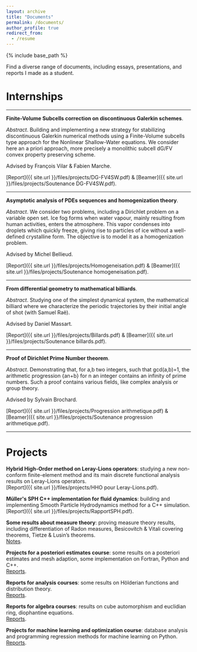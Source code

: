 ```yaml
---
layout: archive
title: "Documents"
permalink: /documents/
author_profile: true
redirect_from:
  - /resume
---
```


{% include base_path %}

Find a diverse range of documents, including essays, presentations, and reports I made as a student. 

Internships
======

***
<b> Finite-Volume Subcells correction on discontinuous Galerkin schemes</b>.

<i>Abstract</i>. Building and implementing a new strategy for stabilizing discontinuous Galerkin numerical methods using a Finite-Volume subcells type approach for the Nonlinear Shallow-Water equations. We consider here an a priori approach, more precisely a monolithic subcell dG/FV convex property preserving scheme. 

Advised by François Vilar & Fabien Marche.

[Report]({{ site.url }}/files/projects/DG-FV4SW.pdf) & [Beamer]({{ site.url }}/files/projects/Soutenance DG-FV4SW.pdf).

***

<b> Asymptotic analysis of PDEs sequences and homogenization theory</b>.

<i>Abstract</i>. We consider two problems, including a Dirichlet problem on a variable open set. Ice fog forms when water vapour, mainly resulting from human activities, enters the atmosphere. This vapor condenses into droplets which quickly freeze, giving rise to particles of ice without a well-defined crystalline form. The objective is to model it as a homogenization problem. 

Advised by Michel Bellieud.

[Report]({{ site.url }}/files/projects/Homogeneisation.pdf) & [Beamer]({{ site.url }}/files/projects/Soutenance homogeneisation.pdf).

***

<b> From differential geometry to mathematical billiards</b>.

<i>Abstract</i>. Studying one of the simplest dynamical system, the mathematical billiard where we characterize the periodic trajectories by their initial angle of shot (with Samuel Raë).

Advised by Daniel Massart.

[Report]({{ site.url }}/files/projects/Billards.pdf) & [Beamer]({{ site.url }}/files/projects/Soutenance billards.pdf).

***

<b> Proof of Dirichlet Prime Number theorem</b>.

<i>Abstract</i>. Demonstrating that, for a,b two integers, such that gcd(a,b)=1, the arithmetic progression {an+b} for n an integer contains an infinity of prime numbers. Such a proof contains various fields, like complex analysis or group theory. 

Advised by Sylvain Brochard.

[Report]({{ site.url }}/files/projects/Progression arithmetique.pdf) & [Beamer]({{ site.url }}/files/projects/Soutenance progression arithmetique.pdf).

***

Projects
======

<b>Hybrid High-Order method on Leray-Lions operators</b>: studying a new non-conform finite-element method and its main discrete functional analysis results on Leray-Lions operators.<br>
[Report]({{ site.url }}/files/projects/HHO pour Leray-Lions.pdf).

<b>Müller's SPH C++ implementation for fluid dynamics</b>: building and implementing Smooth Particle Hydrodynamics method for a C++ simulation.<br>[Report]({{ site.url }}/files/projects/RapportSPH.pdf).

<b>Some results about measure theory</b>: proving measure theory results, including differentiation of Radon measures, Besicovitch & Vitali covering theorems, Tietze & Lusin’s theorems.<br>[Notes](https://drive.google.com/drive/folders/13TeVJGtoIO5Xk9MxeGtBkZnzkxi8J9TG?usp=sharing).

<b>Projects for a posteriori estimates course</b>: some results on a posteriori estimates and mesh adaption, some implementation on Fortran, Python and C++.<br>[Reports](https://drive.google.com/drive/folders/1z1DtewZAjelfo_tHnjh6TZzA_A_a4aCj?usp=sharing).

<b>Reports for analysis courses</b>: some results on Hölderian functions and distribution theory.<br> [Reports](https://drive.google.com/drive/folders/1pF1-KXYOm8rfycXRVeirWSbSoufYTr0s?usp=sharing).

<b>Reports for algebra courses</b>: results on cube automorphism and euclidian ring, diophantine equations.<br> [Reports](https://drive.google.com/drive/folders/12k5KvgNMU8iEU9qYQoFYRyaJ8ebhsgBu?usp=sharing).

<b>Projects for machine learning and optimization course</b>: database analysis and programming regression methods for machine learning on Python.<br>[Reports](https://drive.google.com/drive/folders/1eqYNW_TL_0TBVxVPYGF3PJ686cYDTE3d?usp=sharing).





